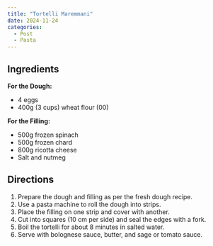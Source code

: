 ```yaml
---
title: "Tortelli Maremmani"
date: 2024-11-24
categories:
  - Post
  - Pasta
---
```


## Ingredients
**For the Dough:**  
- 4 eggs  
- 400g (3 cups) wheat flour (00)  

**For the Filling:**  
- 500g frozen spinach  
- 500g frozen chard  
- 800g ricotta cheese  
- Salt and nutmeg  

## Directions
1. Prepare the dough and filling as per the fresh dough recipe.  
2. Use a pasta machine to roll the dough into strips.  
3. Place the filling on one strip and cover with another.  
4. Cut into squares (10 cm per side) and seal the edges with a fork.  
5. Boil the tortelli for about 8 minutes in salted water.  
6. Serve with bolognese sauce, butter, and sage or tomato sauce.